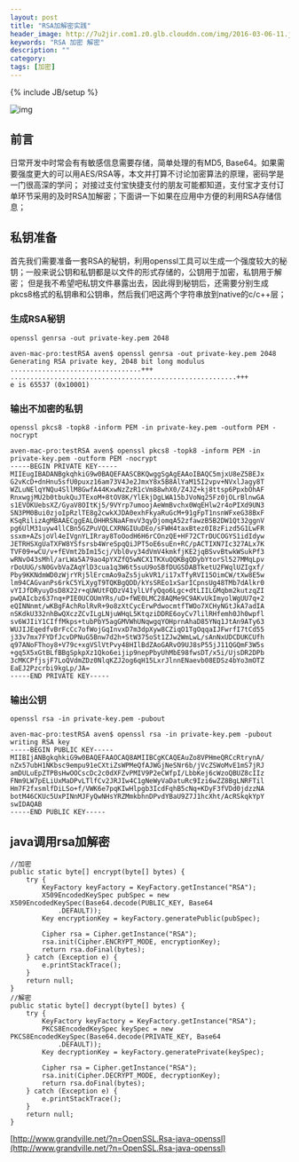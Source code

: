 ```yaml
---
layout: post
title: "RSA加解密实践"
header_image: http://7u2jir.com1.z0.glb.clouddn.com/img/2016-03-06-11.jpg
keywords: "RSA 加密 解密"
description: ""
category: 
tags: [加密]
---
```

{% include JB/setup %}

![img](http://7u2jir.com1.z0.glb.clouddn.com/img/2016-03-06-11.jpg)

## 前言
日常开发中时常会有有敏感信息需要存储，简单处理的有MD5, Base64。如果需要强度更大的可以用AES/RSA等，本文并打算不讨论加密算法的原理，密码学是一门很高深的学问；
对接过支付宝快捷支付的朋友可能都知道，支付宝才支付订单环节采用的及时RSA加解密；下面讲一下如果在应用中方便的利用RSA存储信息；

## 私钥准备
首先我们需要准备一套RSA的秘钥，利用openssl工具可以生成一个强度较大的秘钥；一般来说公钥和私钥都是以文件的形式存储的，公钥用于加密，私钥用于解密；
但是我不希望吧私钥文件暴露出去，因此得到秘钥后，还需要分别生成pkcs8格式的私钥串和公钥串，然后我们吧这两个字符串放到native的c/c++层；


### 生成RSA秘钥

	openssl genrsa -out private-key.pem 2048


```
aven-mac-pro:testRSA aven$ openssl genrsa -out private-key.pem 2048
Generating RSA private key, 2048 bit long modulus
.................................+++
.........................................................+++
e is 65537 (0x10001)
```


### 输出不加密的私钥

	openssl pkcs8 -topk8 -inform PEM -in private-key.pem -outform PEM -nocrypt

```
aven-mac-pro:testRSA aven$ openssl pkcs8 -topk8 -inform PEM -in private-key.pem -outform PEM -nocrypt
-----BEGIN PRIVATE KEY-----
MIIEugIBADANBgkqhkiG9w0BAQEFAASCBKQwggSgAgEAAoIBAQC5mjxU8eZ5BEJx
G2vKcD+dnHnu5sfU0puxz16am73V4Je2JmxY8x5B8AlYaM15I2vpv+NVxlJagy8T
WZLuNElqYNQu4SllM8GwfA44KxwNzZzR1cVm88whX0/Z4JZ+kj8ttsp6PpxbOhAF
RnxwgjMU2b0tbukQuJTExoM+8tOV8K/YlEkjDgLWA15bJVoNq25Fz0jOLrBlnwGA
s1EVOKUebsXZ/GyaV8OItKj5/9VYrp7umoojAeWmBvchx0WqEHlw2r4oPIXd9UN3
SN3PM0Bui0zjoIpRzlTE8g2cwkXJDA0exhFkyaRuGcM+91gFpT1nsnWFxeG38BxF
KSqRilizAgMBAAECggEALOHHRSNaAFmvV3qyDjomqA52zfawzB5B2DW1Qt32ggnV
pg6UlM31uyw4llCBn5GZPuVQLCXRNGIUuDEo/sFWH4taxBtez0I8zFizd5G1LwFR
ssxm+AZsjoVl4eIVgnYLIRray8ToOodH6H6rCOnzQE+HF72CTrDUCOGYS1idIdyw
JETRHSXgUaTXFW8YSfsrsb4WreSpqQiJPT5oE6suEn+RC/pACTIXN7Ic327ALx7K
TVF09+wCU/v+fEVmt2bIm15cj/Vbl0vy34dVmV4kmkfjKE2jqBSvvBtwkWSukPf3
wRNvO43sMhl/arLWa5A79ao4pYXZfQ5wNCX1TKXuQQKBgQDybYtorSl527MMqLpv
rDoUUG/sN0GvbVaZAqYlD3cua1q3W6t5suU9oSBfDUGSDABTketU2FWqlUZIgxf/
Pby9KKNdmWD0zWjrYRj5lErcmAo9aZs5jukVR1/i17xTfyRVI15OimCW/tXw8E5w
lm94CAGvanPs6rkC5YLXygT9TQKBgQDD/kYsSREo1xSarICpnsUg48TMb7dAlkr0
vYIJfDRyuyDsD8X22r+qUWUtFQDzV41ylLVfyQqo6Lgc+dtLIILGMqbm2kutzqZI
pwQAIcbz637nq+PIE0UCOUmYRs/uD+fWE0LMC28AQMe9C9AKvUkImyolWgUU7q+2
eQINNnmt/wKBgFAchRolRvR+9o8zXtCycErwPdwocmtfTWOo7XCHyNGtJkA7adIA
nSKdkU332nhBwQXczZCvILgLNjuWHqL5KtqziDDRE6oyCv7lilRHfemh0Jh0wpfl
sv6WJIiY1CIffMkps+tubPbY5agGMVWhUNqwgqYOHprnAhaD85YNq1JtAn9ATy63
WUJIJEqedfvBrFcCc7ofWojGqInvxD7m3dpXyw8CZiqO1TgOqqaIJFwrfI7tCd55
j33v7mx7FYDfJcvDPNuG5Bnw7d2h+StW375oSt1ZJw2WmLwL/sAnNxUDCDUKCUfh
q97ANoFThoy8+V79c+xgVSlVtPvy48HIlBdZAoGARvO9UJ8sP55jJ11QGQmF3W5s
+gq5X5xGtBLfBBgSpkpXz1Qko6eijip9nepPbyUhMbE98fwsDT/x5i/UjsDR2DPb
3cMKCPfjsjF7LoQVdmZDz0NlqKZJ2og6qH15LxrJlnnENaevb08EDSz4bYo3mOTZ
EaEJ2Pzcrbi9kgLp/JA=
-----END PRIVATE KEY-----
```

### 输出公钥

	openssl rsa -in private-key.pem -pubout

```
aven-mac-pro:testRSA aven$ openssl rsa -in private-key.pem -pubout
writing RSA key
-----BEGIN PUBLIC KEY-----
MIIBIjANBgkqhkiG9w0BAQEFAAOCAQ8AMIIBCgKCAQEAuZo8VPHmeQRCcRtrynA/
nZx57ubH1NKbsc9empu91eCXtiZsWPMeQfAJWGjNeSNr6b/jVcZSWoMvE1mS7jRJ
amDULuEpZTPBsHwOOCscDc2c0dXFZvPMIV9P2eCWfpI/LbbKej6cWzoQBUZ8cIIz
FNm9LW7pELiUxMaDPvLTlfCv2JRJIw4C1gNeWyVaDatuRc9Izi6wZZ8BgLNRFTil
Hm7F2fxsmlfDiLSo+f/VWK6e7pqKIwHlpgb3IcdFqhB5cNq+KDyF3fVDd0jdzzNA
botM46CKUc5UxPINnMJFyQwNHsYRZMmkbhnDPvdYBaU9Z7J1hcXht/AcRSkqkYpY
swIDAQAB
-----END PUBLIC KEY-----
```

## java调用rsa加解密

	//加密
    public static byte[] encrypt(byte[] bytes) {
        try {
            KeyFactory keyFactory = KeyFactory.getInstance("RSA");
            X509EncodedKeySpec pubSpec = new X509EncodedKeySpec(Base64.decode(PUBLIC_KEY, Base64
                .DEFAULT));
            Key encryptionKey = keyFactory.generatePublic(pubSpec);

            Cipher rsa = Cipher.getInstance("RSA");
            rsa.init(Cipher.ENCRYPT_MODE, encryptionKey);
            return rsa.doFinal(bytes);
        } catch (Exception e) {
            e.printStackTrace();
        }
        return null;
    }
	//解密
    public static byte[] decrypt(byte[] bytes) {
        try {
            KeyFactory keyFactory = KeyFactory.getInstance("RSA");
            PKCS8EncodedKeySpec keySpec = new PKCS8EncodedKeySpec(Base64.decode(PRIVATE_KEY, Base64
                .DEFAULT));
            Key decryptionKey = keyFactory.generatePrivate(keySpec);

            Cipher rsa = Cipher.getInstance("RSA");
            rsa.init(Cipher.DECRYPT_MODE, decryptionKey);
            return rsa.doFinal(bytes);
        } catch (Exception e) {
            e.printStackTrace();
        }
        return null;
    }

[http://www.grandville.net/?n=OpenSSL.Rsa-java-openssl](http://www.grandville.net/?n=OpenSSL.Rsa-java-openssl)